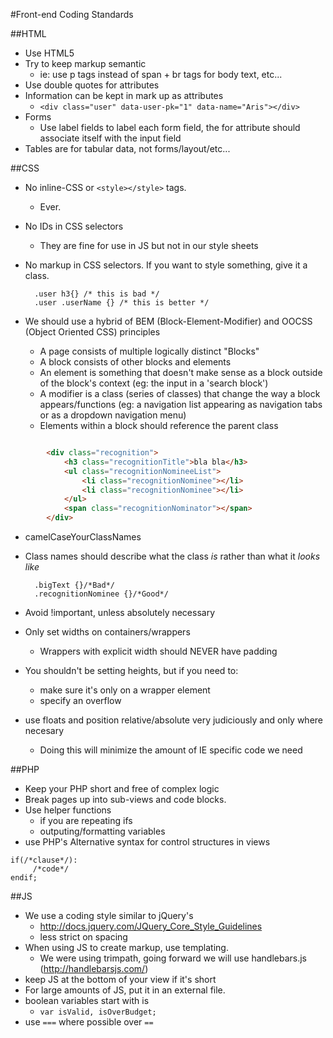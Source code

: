 #Front-end Coding Standards

##HTML
- Use HTML5 
- Try to keep markup semantic
	- ie: use p tags instead of span + br tags for body text, etc...
- Use double quotes for attributes
- Information can be kept in mark up as attributes 
	- `<div class="user" data-user-pk="1" data-name="Aris"></div>`
- Forms
	- Use label fields to label each form field, the for attribute should associate itself with the input field
- Tables are for tabular data, not forms/layout/etc...
	
##CSS
- No inline-CSS or `<style></style>` tags.
	- Ever.
- No IDs in CSS selectors
	- They are fine for use in JS but not in our style sheets
- No markup in CSS selectors. If you want to style something, give it a class. 

		.user h3{} /* this is bad */
		.user .userName {} /* this is better */
- We should use a hybrid of BEM (Block-Element-Modifier) and OOCSS (Object Oriented CSS) principles
	- A page consists of multiple logically distinct "Blocks"
	- A block consists of other blocks and elements
	- An element is something that doesn't make sense as a block outside of the block's context (eg: the input in a 'search block')
	- A modifier is a class (series of classes) that change the way a block appears/functions (eg: a navigation list appearing as navigation tabs or as a dropdown navigation menu)
	- Elements within a block should reference the parent class 
	
``` html

		<div class="recognition">
			<h3 class="recognitionTitle">bla bla</h3>
			<ul class="recognitionNomineeList">
				<li class="recognitionNominee"></li>
				<li class="recognitionNominee"></li>
			</ul>
			<span class="recognitionNominator"></span>
		</div>
```
- camelCaseYourClassNames
- Class names should describe what the class *is* rather than what it *looks like*

		.bigText {}/*Bad*/
		.recognitionNominee {}/*Good*/
- Avoid !important, unless absolutely necessary
- Only set widths on containers/wrappers
	- Wrappers with explicit width should NEVER have padding
- You shouldn't be setting heights, but if you need to:
	- make sure it's only on a wrapper element
	- specify an overflow
- use floats and position relative/absolute very judiciously and only where necesary
	- Doing this will minimize the amount of IE specific code we need
	
##PHP
- Keep your PHP short and free of complex logic
- Break pages up into sub-views and code blocks.
- Use helper functions
	- if you are repeating ifs
	- outputing/formatting variables
- use PHP's Alternative syntax for control structures in views

```
if(/*clause*/): 
	 /*code*/ 
endif;
```
 
##JS
- We use a coding style similar to jQuery's 
	- http://docs.jquery.com/JQuery_Core_Style_Guidelines
	- less strict on spacing
- When using JS to create markup, use templating.
	- We were using trimpath, going forward we will use handlebars.js (http://handlebarsjs.com/)
- keep JS at the bottom of your view if it's short
- For large amounts of JS, put it in an external file.
- boolean variables start with is
	- `var isValid, isOverBudget;`
- use `===` where possible over `==`
